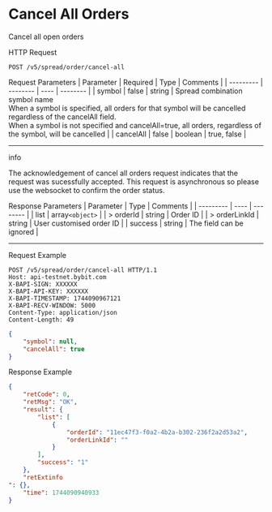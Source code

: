 # Cancel All Orders
Cancel all open orders


HTTP Request
```http
POST /v5/spread/order/cancel-all
```

Request Parameters
| Parameter | Required | Type | Comments |
| --------- | -------- | ---- | -------- |
| symbol | false | string | Spread combination symbol name <br> When a symbol is specified, all orders for that symbol will be cancelled regardless of the cancelAll field.<br> When a symbol is not specified and cancelAll=true, all orders, regardless of the symbol, will be cancelled |
| cancelAll | false | boolean | true, false |

---

info

The acknowledgement of cancel all orders request indicates that the request was sucessfully accepted. This request is asynchronous so please use the websocket to confirm the order status.


Response Parameters
| Parameter | Type | Comments |
| --------- | ---- | -------- |
| list | array`<object>` |
| > orderId | string | Order ID |
| > orderLinkId | string | User customised order ID |
| success | string | The field can be ignored |

---

Request Example
```http
POST /v5/spread/order/cancel-all HTTP/1.1
Host: api-testnet.bybit.com
X-BAPI-SIGN: XXXXXX
X-BAPI-API-KEY: XXXXXX
X-BAPI-TIMESTAMP: 1744090967121
X-BAPI-RECV-WINDOW: 5000
Content-Type: application/json
Content-Length: 49
```

```json
{
    "symbol": null,
    "cancelAll": true
}
```

Response Example
```json
{
    "retCode": 0,
    "retMsg": "OK",
    "result": {
        "list": [
            {
                "orderId": "11ec47f3-f0a2-4b2a-b302-236f2a2d53a2",
                "orderLinkId": ""
            }
        ],
        "success": "1"
    },
    "retExtinfo
": {},
    "time": 1744090940933
}
```

